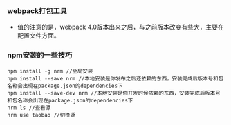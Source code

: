 ### webpack打包工具
- 值的注意的是，webpack 4.0版本出来之后，与之前版本改变有些大，主要在配置文件方面。
### npm安装的一些技巧
```
npm install -g nrm //全局安装
npm install --save nrm //本地安装是你发布之后还依赖的东西，安装完成后版本号和包名称会出现在package.json的dependencies下
npm install --save-dev nrm //本地安装是你开发时候依赖的东西，安装完成后版本号和包名称会出现在package.json的dependencies下
nrm ls //查看源
nrm use taobao //切换源
```
